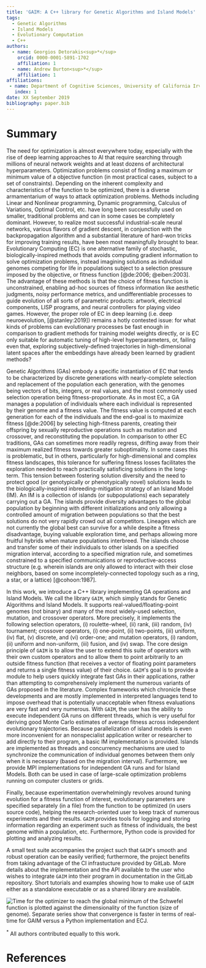 ```yaml
---
title: 'GAIM: A C++ library for Genetic Algorithms and Island Models'
tags:
  - Genetic Algorithms
  - Island Models
  - Evolutionary Computation
  - C++
authors:
  - name: Georgios Detorakis<sup>*</sup>
    orcid: 0000-0001-5891-1702
    affiliation: 1 
  - name: Andrew Burton<sup>*</sup>
    affiliation: 1
affiliations:
 - name: Department of Cognitive Sciences, University of California Irvine, Irvine, USA.
   index: 1
date: XX September 2019
bibliography: paper.bib
---
```


# Summary

The need for optimization is almost everywhere today, especially with the rise of 
deep learning approaches to AI that require searching through millions of
neural network weights and at least dozens of architectural hyperparameters.
Optimization problems consist of finding a maximum or minimum value of a
objective function (in most practical cases, subject to a set of constraints).
Depending on the inherent complexity and characteristics of the function to be
optimized, there is a diverse armamentarium of ways to attack optimization
problems. Methods including Linear and Nonlinear programming, Dynamic
programming, Calculus of Variations, Optimal Control, etc. have long been
successfully used on smaller, traditional problems and can in some cases be
completely dominant. However, to realize most successful industrial-scale
neural networks, various flavors of gradient descent, in conjunction with the
backpropagation algorithm and a substantial literature of hard-won tricks for
improving training results, have been most meaningfully brought to bear.
Evolutionary Computing (EC) is one alternative family of stochastic,
biologically-inspired methods that avoids computing gradient information to
solve optimization problems, instead imagining solutions as individual genomes
competing for life in populations subject to a selection pressure imposed by
the objective, or fitness function [@de:2006; @eiben:2003]. The advantage of
these methods is that the choice of fitness function is unconstrained, enabling
ad-hoc sources of fitness information like aesthetic judgments, noisy
performance metrics, and undifferentiable processes to guide evolution of all
sorts of parametric products: artwork, electrical components, LISP programs,
and neural controllers for playing video games. However, the proper role of EC
in deep learning (i.e. deep neuroevolution, [@stanley:2019]) remains a hotly
contested issue:
for what kinds of problems can evolutionary processes be fast enough in
comparison to gradient methods for training model weights directly, or is
EC only suitable for automatic tuning of high-level hyperparameters, or,
failing even that, exploring subjectively-defined trajectories in
high-dimensional latent spaces after the embeddings have already been
learned by gradient methods?

Genetic Algorithms (GAs) embody a specific instantiation of EC that tends to be
characterized by discrete generations with nearly-complete selection and
replacement of the population each generation, with the genomes being vectors
of bits, integers, or real values, and the most commonly used selection
operation being fitness-proportionate. As in most EC, a GA manages a population
of individuals where each individual is represented by their genome and a
fitness value. The fitness value is computed at each generation for each of the
individuals and the end-goal is to maximize fitness [@de:2006] by selecting
high-fitness parents, creating their offspring by sexually reproductive
operations such as mutation and crossover, and reconstituting the population.
In comparison to other EC traditions, GAs can sometimes more readily regress,
drifting away from their maximum realized fitness towards greater
suboptimality. In some cases this is problematic, but in others, particularly
for high-dimensional and complex fitness landscapes, this tolerance for
suffering fitness losses facilitates the exploration needed to reach
practically satisficing solutions in the long-term. This tension between
fostering solution diversity and the need to protect good (or genotypically
or phenotypically novel) solutions leads to the biologically-inspired
inbreeding-mitigation strategy of an Island Model (IM). An IM is a
collection of islands (or subpopulations) each separately carrying out a
GA. The islands provide diversity advantages to the global population by
beginning with different initializations and only allowing a controlled
amount of migration between populations so that the best solutions do not
very rapidly crowd out all competitors. Lineages which are not currently
the global best can survive for a while despite a fitness disadvantage,
buying valuable exploration time, and perhaps allowing more fruitful
hybrids when mature populations interbreed. The islands choose and transfer
some of their individuals to other islands on a specified migration
interval, according to a specified migration rule, and sometimes
constrained to a specified communications or reproductive-access structure
(e.g. wherein islands are only allowed to interact with their close
neighbors, based on some incompletely-connected topology such as a ring, a
star, or a lattice) [@cohoon:1987]. 

In this work, we introduce a C++ library implementing GA operations and Island
Models.  We call the library `GAIM`, which simply stands for Genetic Algorithms
and Island Models.  It supports real-valued/floating-point genomes (not binary)
and many of the most widely-used selection,
mutation, and crossover operators. More precisely, it implements the following
selection operators, (i) roulette-wheel, (ii) rank, (iii) random, (iv)
tournament; crossover operators, (i) one-point, (ii) two-points, (iii) uniform,
(iv) flat, (v) discrete, and (vi) order-one; and mutation operators, (i)
random, (ii) uniform and non-uniform, (iii) fusion, and (iv) swap. The core
design principle of `GAIM` is to allow the user to extend this suite of
operators with their own custom operators and to allow them to point arbitrarily
to an outside fitness function (that receives a vector of floating point
parameters and returns a single fitness value) of their choice. `GAIM`'s goal is
to provide a module to help users quickly integrate fast GAs in their
applications, rather than attempting to comprehensively implement the numerous
variants of GAs proposed in the literature. Complex frameworks which chronicle
these developments and are mostly implemented in interpreted languages tend to
impose overhead that is potentially unacceptable when fitness evaluations are
very fast and very numerous. With `GAIM`, the user has the ability to execute
independent GA runs on different threads, which is very useful for deriving
good Monte Carlo estimates of average fitness across independent evolutionary
trajectories. Because parallelization of island models is even more
inconvenient for an nonspecialist application writer or researcher to add
directly to their program, a basic IM implementation is provided. Islands are
implemented as threads and concurrency mechanisms are used to synchronize the
communication of individual genomes between them only when it is necessary
(based on the migration interval). Furthermore, we provide MPI implementations
for independent GA runs and for Island Models. Both can be used in case of 
large-scale optimization problems running on computer clusters or grids. 

Finally, because experimentation overwhelmingly revolves around tuning
evolution for a fitness function of interest, evolutionary parameters are
specified separately (in a file) from the function to be optimized (in users
source code), helping the research-oriented user to keep track of numerous experiments
and their results. `GAIM` provides tools for logging and storing information
regarding an experiment such as fitness of individuals, the best genome within
a population, etc. Furthermore, Python code is provided for plotting and
analyzing results. 

A small test suite accompanies the project such that `GAIM`'s smooth and robust
operation can be easily verified; furthermore, the project benefits from taking
advantage of the CI infrastucture provided by GitLab. More details about the
implementation and the API available to the user who wishes to integrate `GAIM`
into their program in documentation in the GitLab repository.
Short tutorials and examples showing how to make use of `GAIM` either as a
standalone executable or as a shared library are available.


![Time for the optimizer to reach the global minimum of the Schwefel function
is plotted against the dimensionality of the function (size of genome). Separate
series show that convergence is faster in terms of real-time for GAIM versus 
a Python implementation and ECJ.](performance.png)

<sup>*</sup> All authors contributed equally to this work.

# References
